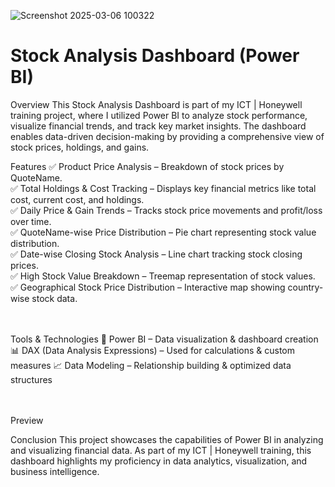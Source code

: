 ![Screenshot 2025-03-06 100322](https://github.com/user-attachments/assets/2988c66a-f119-42ff-ad66-6638a8f3f228)



<h1>Stock Analysis Dashboard (Power BI)<br></h1>
Overview
This Stock Analysis Dashboard is part of my ICT | Honeywell training project, where I utilized Power BI to analyze stock performance, visualize financial trends, and track key market insights. The dashboard enables data-driven decision-making by providing a comprehensive view of stock prices, holdings, and gains.

Features
✅ Product Price Analysis – Breakdown of stock prices by QuoteName.<br>
✅ Total Holdings & Cost Tracking – Displays key financial metrics like total cost, current cost, and holdings.<br>
✅ Daily Price & Gain Trends – Tracks stock price movements and profit/loss over time.<br>
✅ QuoteName-wise Price Distribution – Pie chart representing stock value distribution.<br>
✅ Date-wise Closing Stock Analysis – Line chart tracking stock closing prices.<br>
✅ High Stock Value Breakdown – Treemap representation of stock values.<br>
✅ Geographical Stock Price Distribution – Interactive map showing country-wise stock data.<br>
<br><br>

Tools & Technologies
🚀 Power BI – Data visualization & dashboard creation
📊 DAX (Data Analysis Expressions) – Used for calculations & custom measures
📈 Data Modeling – Relationship building & optimized data structures

<br><br>
Preview

Conclusion
This project showcases the capabilities of Power BI in analyzing and visualizing financial data. As part of my ICT | Honeywell training, this dashboard highlights my proficiency in data analytics, visualization, and business intelligence.





